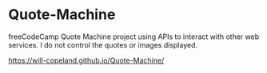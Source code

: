 # Quote-Machine
freeCodeCamp Quote Machine project using APIs to interact with other web services.
I do not control the quotes or images displayed.

https://will-copeland.github.io/Quote-Machine/
